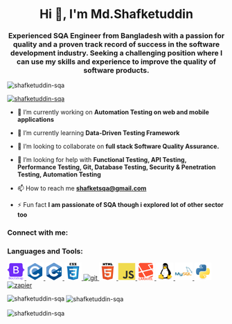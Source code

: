 <h1 align="center">Hi 👋, I'm Md.Shafketuddin</h1>
<h3 align="center">Experienced SQA Engineer from Bangladesh with a passion for quality and a proven track record of success in the software development industry. Seeking a challenging position where I can use my skills and experience to improve the quality of software products.</h3>

<p align="left"> <img src="https://komarev.com/ghpvc/?username=shafketuddin-sqa&label=Profile%20views&color=0e75b6&style=flat" alt="shafketuddin-sqa" /> </p>

<p align="left"> <a href="https://github.com/ryo-ma/github-profile-trophy"><img src="https://github-profile-trophy.vercel.app/?username=shafketuddin-sqa" alt="shafketuddin-sqa" /></a> </p>

- 🔭 I’m currently working on **Automation Testing on web and mobile applications**

- 🌱 I’m currently learning **Data-Driven Testing Framework**

- 👯 I’m looking to collaborate on **full stack Software Quality Assurance.**

- 🤝 I’m looking for help with **Functional Testing, API Testing, Performance Testing, Git, Database Testing, Security & Penetration Testing, Automation Testing**

- 📫 How to reach me **shafketsqa@gmail.com**

- ⚡ Fun fact **I am passionate of SQA though i explored lot of other sector too**

<h3 align="left">Connect with me:</h3>
<p align="left">
</p>

<h3 align="left">Languages and Tools:</h3>
<p align="left"> <a href="https://getbootstrap.com" target="_blank" rel="noreferrer"> <img src="https://raw.githubusercontent.com/devicons/devicon/master/icons/bootstrap/bootstrap-plain-wordmark.svg" alt="bootstrap" width="40" height="40"/> </a> <a href="https://www.cprogramming.com/" target="_blank" rel="noreferrer"> <img src="https://raw.githubusercontent.com/devicons/devicon/master/icons/c/c-original.svg" alt="c" width="40" height="40"/> </a> <a href="https://www.w3schools.com/cpp/" target="_blank" rel="noreferrer"> <img src="https://raw.githubusercontent.com/devicons/devicon/master/icons/cplusplus/cplusplus-original.svg" alt="cplusplus" width="40" height="40"/> </a> <a href="https://www.w3schools.com/css/" target="_blank" rel="noreferrer"> <img src="https://raw.githubusercontent.com/devicons/devicon/master/icons/css3/css3-original-wordmark.svg" alt="css3" width="40" height="40"/> </a> <a href="https://git-scm.com/" target="_blank" rel="noreferrer"> <img src="https://www.vectorlogo.zone/logos/git-scm/git-scm-icon.svg" alt="git" width="40" height="40"/> </a> <a href="https://www.w3.org/html/" target="_blank" rel="noreferrer"> <img src="https://raw.githubusercontent.com/devicons/devicon/master/icons/html5/html5-original-wordmark.svg" alt="html5" width="40" height="40"/> </a> <a href="https://developer.mozilla.org/en-US/docs/Web/JavaScript" target="_blank" rel="noreferrer"> <img src="https://raw.githubusercontent.com/devicons/devicon/master/icons/javascript/javascript-original.svg" alt="javascript" width="40" height="40"/> </a> <a href="https://laravel.com/" target="_blank" rel="noreferrer"> <img src="https://raw.githubusercontent.com/devicons/devicon/master/icons/laravel/laravel-plain-wordmark.svg" alt="laravel" width="40" height="40"/> </a> <a href="https://www.linux.org/" target="_blank" rel="noreferrer"> <img src="https://raw.githubusercontent.com/devicons/devicon/master/icons/linux/linux-original.svg" alt="linux" width="40" height="40"/> </a> <a href="https://www.mysql.com/" target="_blank" rel="noreferrer"> <img src="https://raw.githubusercontent.com/devicons/devicon/master/icons/mysql/mysql-original-wordmark.svg" alt="mysql" width="40" height="40"/> </a> <a href="https://www.python.org" target="_blank" rel="noreferrer"> <img src="https://raw.githubusercontent.com/devicons/devicon/master/icons/python/python-original.svg" alt="python" width="40" height="40"/> </a> <a href="https://zapier.com" target="_blank" rel="noreferrer"> <img src="https://www.vectorlogo.zone/logos/zapier/zapier-icon.svg" alt="zapier" width="40" height="40"/> </a> </p>

<p><img align="left" src="https://github-readme-stats.vercel.app/api/top-langs?username=shafketuddin-sqa&show_icons=true&locale=en&layout=compact" alt="shafketuddin-sqa" /></p>

<p>&nbsp;<img align="center" src="https://github-readme-stats.vercel.app/api?username=shafketuddin-sqa&show_icons=true&locale=en" alt="shafketuddin-sqa" /></p>

<p><img align="center" src="https://github-readme-streak-stats.herokuapp.com/?user=shafketuddin-sqa&" alt="shafketuddin-sqa" /></p>
